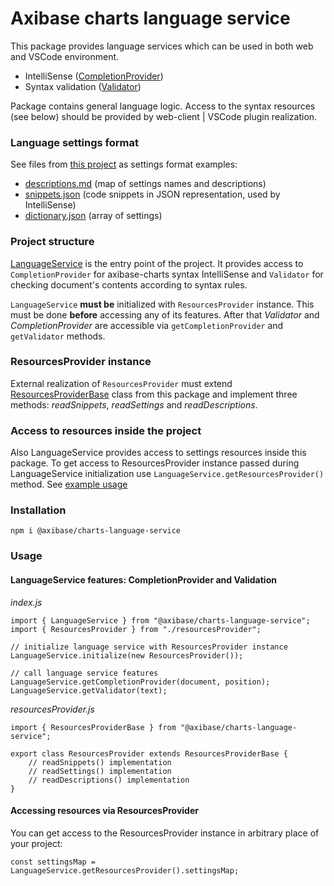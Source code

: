# Axibase charts language service

This package provides language services which can be used in both web and VSCode environment.

* IntelliSense ([CompletionProvider](src/completionProvider.ts))
* Syntax validation ([Validator](src/validator.ts))

Package contains general language logic. Access to the syntax resources (see below) should be provided by web-client | VSCode plugin realization.

### Language settings format

See files from [this project](https://github.com/axibase/axibase-charts-vscode/tree/master) as settings format examples:
- [descriptions.md](https://github.com/axibase/axibase-charts-vscode/blob/master/server/descriptions.md) (map of settings names and descriptions)
- [snippets.json](https://github.com/axibase/axibase-charts-vscode/tree/master/snippets/snippets.json) (code snippets in JSON representation, used by IntelliSense)
- [dictionary.json](https://github.com/axibase/axibase-charts-vscode/blob/master/server/dictionary.json) (array of settings)

### Project structure
[LanguageService](src/languageService.ts) is the entry point of the project. It provides access to `CompletionProvider` for axibase-charts syntax IntelliSense and `Validator` for checking document's contents according to syntax rules.

`LanguageService` **must be** initialized with `ResourcesProvider` instance. This must be done **before** accessing any of its features. After that _Validator_ and _CompletionProvider_ are accessible via `getCompletionProvider` and `getValidator` methods.

### ResourcesProvider instance
External realization of `ResourcesProvider` must extend [ResourcesProviderBase](src/resourcesProviderBase.ts) class from this package and implement three methods: _readSnippets_, _readSettings_ and _readDescriptions_.

### Access to resources inside the project
Also LanguageService provides access to settings resources inside this package. To get access to ResourcesProvider instance passed during LanguageService initialization use `LanguageService.getResourcesProvider()` method. See [example usage](#accessing-resources)

### Installation

```
npm i @axibase/charts-language-service
```

### Usage

#### LanguageService features: CompletionProvider and Validation
_index.js_
```
import { LanguageService } from "@axibase/charts-language-service";
import { ResourcesProvider } from "./resourcesProvider";

// initialize language service with ResourcesProvider instance
LanguageService.initialize(new ResourcesProvider());

// call language service features
LanguageService.getCompletionProvider(document, position);
LanguageService.getValidator(text);
```
_resourcesProvider.js_
```
import { ResourcesProviderBase } from "@axibase/charts-language-service";

export class ResourcesProvider extends ResourcesProviderBase {
    // readSnippets() implementation
    // readSettings() implementation
    // readDescriptions() implementation
}
```

#### Accessing resources via ResourcesProvider <a name="accessing-resources"></a>
You can get access to the ResourcesProvider instance in arbitrary place of your project:
```
const settingsMap = LanguageService.getResourcesProvider().settingsMap;
```